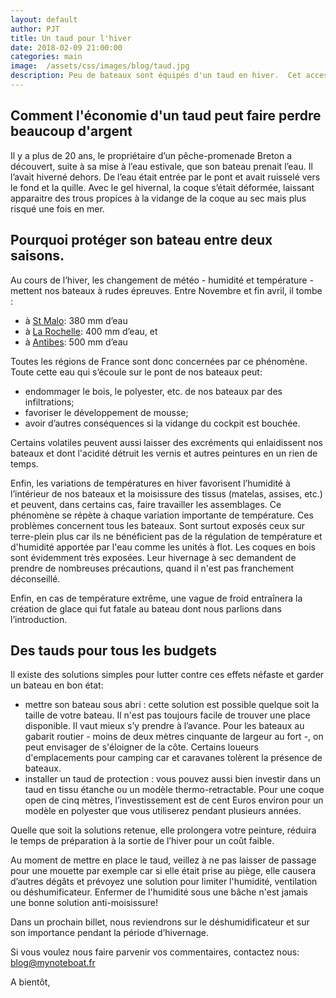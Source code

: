 ```yaml
---
layout: default
author: PJT
title: Un taud pour l'hiver
date: 2018-02-09 21:00:00
categories: main
image:  /assets/css/images/blog/taud.jpg
description: Peu de bateaux sont équipés d'un taud en hiver.  Cet accessoire est trés utile et fait gagner beaucoup de temps à la fin de l'hiver.
---
```

## Comment l'économie d'un taud peut faire perdre beaucoup d'argent
Il y a plus de 20 ans, le propriétaire d’un pêche-promenade Breton a découvert, suite à sa mise à l’eau estivale, que son bateau prenait l’eau.  Il l’avait hiverné dehors. De l’eau était entrée par le pont et avait ruisselé vers le fond et la quille.  Avec le gel hivernal, la coque s’était déformée, laissant apparaitre des trous propices à la vidange de la coque au sec mais plus risqué une fois en mer.
<!--break-->

## Pourquoi protéger son bateau entre deux saisons.

Au cours de l’hiver, les changement de météo - humidité et température - mettent nos bateaux à rudes épreuves.  Entre Novembre et fin avril, il tombe :

- à [St Malo](https://fr.climate-data.org/location/7692/): 380 mm d’eau
- à [La Rochelle](https://fr.climate-data.org/location/8147/): 400 mm d’eau, et
- à [Antibes](https://fr.climate-data.org/location/8147/): 500 mm d’eau

Toutes les régions de France sont donc concernées par ce phénomène. Toute cette eau qui s’écoule sur le pont de nos bateaux peut:

- endommager le bois, le polyester, etc. de nos bateaux par des infiltrations;
- favoriser le développement de mousse;
- avoir d’autres conséquences si la vidange du cockpit est bouchée.
	
Certains volatiles peuvent aussi laisser des excréments qui enlaidissent nos bateaux et dont l'acidité détruit les vernis et autres peintures en un rien de temps.

Enfin, les variations de températures en hiver favorisent l’humidité à l’intérieur de nos bateaux et la moisissure des tissus (matelas, assises, etc.) et peuvent, dans certains cas, faire travailler les assemblages.  Ce phénomène se répète à chaque variation importante de température. Ces problèmes concernent tous les bateaux. Sont surtout exposés ceux sur terre-plein plus car ils ne bénéficient pas de la régulation de température et d'humidité apportée par l'eau comme les unités à flot. Les coques en bois sont évidemment très exposées. Leur hivernage à sec demandent de prendre de nombreuses précautions, quand il n'est pas franchement déconseillé.

Enfin, en cas de température extrême, une vague de froid entraînera la création de glace qui fut fatale au bateau dont nous parlions dans l’introduction.	

## Des tauds pour tous les budgets
Il existe des solutions simples pour lutter contre ces effets néfaste et garder un bateau en bon état:

- mettre son bateau sous abri : cette solution est possible quelque soit la taille de votre bateau. Il n'est pas toujours facile de trouver une place disponible. Il vaut mieux s’y prendre à l’avance.  Pour les bateaux au gabarit routier - moins de deux mètres cinquante de largeur au fort -, on peut envisager de s'éloigner de la côte. Certains loueurs d'emplacements pour camping car et caravanes tolèrent la présence de bateaux.
- installer un taud de protection : vous pouvez aussi bien investir dans un taud en tissu étanche ou un modèle thermo-retractable. Pour une coque open de  cinq mètres, l’investissement est de cent Euros environ pour un modèle en polyester que vous utiliserez pendant plusieurs années.  

Quelle que soit la solutions retenue,  elle prolongera votre peinture, réduira le temps de préparation à la sortie de l’hiver pour un coût faible.

Au moment de mettre en place le taud, veillez à ne pas laisser de passage pour une mouette par exemple car si elle était prise au piège, elle causera d’autres dégâts et prévoyez une solution pour limiter l'humidité, ventilation ou déshumificateur. Enfermer de l'humidité sous une bâche n'est jamais une bonne solution anti-moisissure!

Dans un prochain billet, nous reviendrons sur le déshumidificateur et sur son importance pendant la période d’hivernage.

Si vous voulez nous faire parvenir vos commentaires, contactez nous: [blog@mynoteboat.fr](mailto:blog@mynoteboat.fr)

A bientôt,